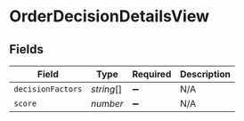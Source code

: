 # OrderDecisionDetailsView


## Fields

| Field              | Type               | Required           | Description        |
| ------------------ | ------------------ | ------------------ | ------------------ |
| `decisionFactors`  | *string*[]         | :heavy_minus_sign: | N/A                |
| `score`            | *number*           | :heavy_minus_sign: | N/A                |